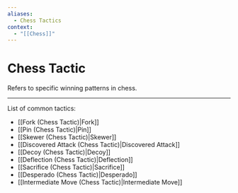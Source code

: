 ```yaml
---
aliases:
  - Chess Tactics
context:
  - "[[Chess]]"
---
```


# Chess Tactic

Refers to specific winning patterns in chess.

---

List of common tactics:

- [[Fork (Chess Tactic)|Fork]]
- [[Pin (Chess Tactic)|Pin]]
- [[Skewer (Chess Tactic)|Skewer]]
- [[Discovered Attack (Chess Tactic)|Discovered Attack]]
- [[Decoy (Chess Tactic)|Decoy]]
- [[Deflection (Chess Tactic)|Deflection]]
- [[Sacrifice (Chess Tactic)|Sacrifice]]
- [[Desperado (Chess Tactic)|Desperado]]
- [[Intermediate Move (Chess Tactic)|Intermediate Move]]
